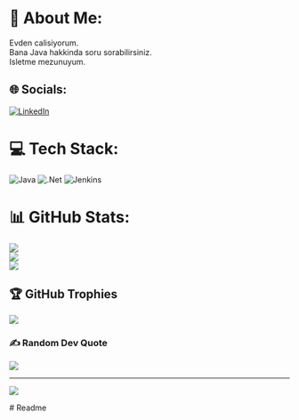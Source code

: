 # 💫 About Me:
Evden calisiyorum.<br>Bana Java hakkinda soru sorabilirsiniz.<br>Isletme mezunuyum.


## 🌐 Socials:
[![LinkedIn](https://img.shields.io/badge/LinkedIn-%230077B5.svg?logo=linkedin&logoColor=white)](https://linkedin.com/in/https://www.linkedin.com/in/leyya-mehmet/) 

# 💻 Tech Stack:
![Java](https://img.shields.io/badge/java-%23ED8B00.svg?style=for-the-badge&logo=java&logoColor=white) ![.Net](https://img.shields.io/badge/.NET-5C2D91?style=for-the-badge&logo=.net&logoColor=white) ![Jenkins](https://img.shields.io/badge/jenkins-%232C5263.svg?style=for-the-badge&logo=jenkins&logoColor=white)
# 📊 GitHub Stats:
![](https://github-readme-stats.vercel.app/api?username=Sibel26&theme=onedark&hide_border=false&include_all_commits=false&count_private=true)<br/>
![](https://github-readme-streak-stats.herokuapp.com/?user=Sibel26&theme=onedark&hide_border=false)<br/>
![](https://github-readme-stats.vercel.app/api/top-langs/?username=Sibel26&theme=onedark&hide_border=false&include_all_commits=false&count_private=true&layout=compact)

## 🏆 GitHub Trophies
![](https://github-profile-trophy.vercel.app/?username=Sibel26&theme=radical&no-frame=false&no-bg=true&margin-w=4)

### ✍️ Random Dev Quote
![](https://quotes-github-readme.vercel.app/api?type=horizontal&theme=radical)

---
[![](https://visitcount.itsvg.in/api?id=Sibel26&icon=0&color=0)](https://visitcount.itsvg.in)

<!-- Proudly created with GPRM ( https://gprm.itsvg.in ) --># Readme
